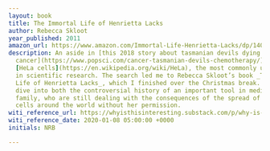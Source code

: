 ```yaml
---
layout: book
title: The Immortal Life of Henrietta Lacks
author: Rebecca Skloot
year_published: 2011
amazon_url: https://www.amazon.com/Immortal-Life-Henrietta-Lacks/dp/1400052181/ref=as_li_ss_tl?keywords=immortal+life&qid=1578500579&sr=8-1&linkCode=ll1&tag=noahbrierdotc-20&linkId=966c24cda14e883ff4c5af01f6fbb0f0&language=en_US
description: An aside in [this 2018 story about tasmanian devils dying of contagious
  cancer](https://www.popsci.com/cancer-tasmanian-devils-chemotherapy/) made me Google
  [HeLa cells](https://en.wikipedia.org/wiki/HeLa), the most commonly used cell line
  in scientific research. The search led me to Rebecca Skloot’s book _The Immortal
  Life of Henrietta Lacks_, which I finished over the Christmas break. It’s an amazing
  dive into both the controversial history of an important tool in medicine and Lacks’
  family, who are still dealing with the consequences of the spread of Henrietta’s
  cells around the world without her permission.
witi_reference_url: https://whyisthisinteresting.substack.com/p/why-is-this-interesting-the-iran
witi_reference_date: 2020-01-08 05:00:00 +0000
initials: NRB

---
```

